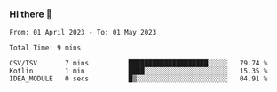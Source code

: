 ### Hi there 👋

<!--START_SECTION:waka-->

```text
From: 01 April 2023 - To: 01 May 2023

Total Time: 9 mins

CSV/TSV       7 mins          ████████████████████░░░░░   79.74 %
Kotlin        1 min           ████░░░░░░░░░░░░░░░░░░░░░   15.35 %
IDEA_MODULE   0 secs          █▒░░░░░░░░░░░░░░░░░░░░░░░   04.91 %
```

<!--END_SECTION:waka-->

<!--
**jaimesalcedo1/jaimesalcedo1** is a ✨ _special_ ✨ repository because its `README.md` (this file) appears on your GitHub profile.

Here are some ideas to get you started:

- 🔭 I’m currently working on ...
- 🌱 I’m currently learning ...
- 👯 I’m looking to collaborate on ...
- 🤔 I’m looking for help with ...
- 💬 Ask me about ...
- 📫 How to reach me: ...
- 😄 Pronouns: ...
- ⚡ Fun fact: ...
-->

